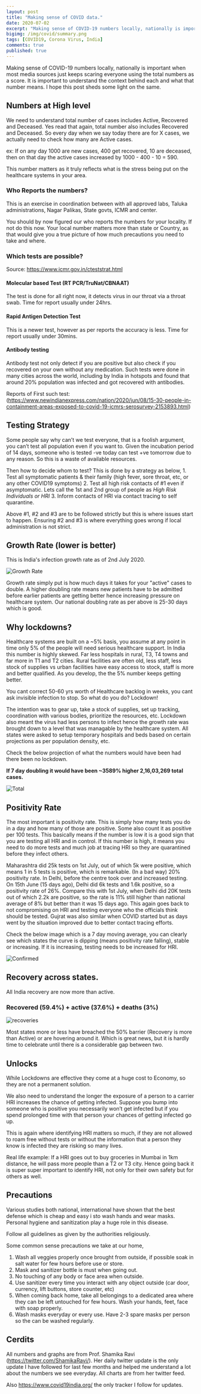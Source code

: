 ```yaml
---
layout: post
title: "Making sense of COVID data."
date: 2020-07-02
excerpt: "Making sense of COVID-19 numbers locally, nationally is important when most media just keeps repeating them without much explanation."
bigimg: /img/covid/summary.png
tags: [COVID19, Corona Virus, India]
comments: true
published: true
---
```


Making sense of COVID-19 numbers locally, nationally is important when most media sources just keeps scaring everyone using the total numbers as a score. It is important to understand the context behind each and what that number means. I hope this post sheds some light on the same.

## Numbers at High level

We need to understand total number of cases includes Active, Recovered and Deceased. Yes read that again, total number also includes Recovered and Deceased. So every day when we say today there are for X cases, we actually need to check how many are Active cases.

ex: If on any day 1000 are new cases, 400 get recovered, 10 are deceased, then on that day the active cases increased by 1000 - 400  - 10 = 590.

This number matters as it truly reflects what is the stress being put on the healthcare systems in your area.

### Who Reports the numbers?

This is an exercise in coordination between with all approved labs, Taluka administrations, Nagar Palikas, State govts, ICMR and center.

You should by now figured our who reports the numbers for your locality. If not do this now. Your local number matters more than state or Country, as that would give you a true picture of how much precautions you need to take and where.

### Which tests are possible?

Source: https://www.icmr.gov.in/cteststrat.html

#### Molecular based Test (RT PCR/TruNat/CBNAAT)
The test is done for all right now, it detects virus in our throat via a throat swab. Time for report usually under 24hrs.

#### Rapid Antigen Detection Test
This is a newer test, however as per reports the accuracy is less. Time for report usually under 30mins.

#### Antibody testing
Antibody test not only detect if you are positive but also check if you recovered on your own without any medication. Such tests were done in many cities across the world, including by India in hotspots and found that around 20% population was infected and got recovered with antibodies.

Reports of First such test: (https://www.newindianexpress.com/nation/2020/jun/08/15-30-people-in-containment-areas-exposed-to-covid-19-icmrs-serosurvey-2153893.html)

## Testing Strategy

Some people say why can’t we test everyone, that is a foolish argument, you can’t test all population even if you want to.  Given the incubation period of 14 days, someone who is tested -ve today can test +ve tomorrow due to any reason. So this is a waste of available resources.

Then how to decide whom to test? This is done by a strategy as below,
    1. Test all symptomatic patients & their family (high fever, sore throat, etc, or any other COVID19 symptoms)
    2. Test all high risk contacts of #1 even if asymptomatic. Lets call the 1st and 2nd group of people as *High Risk Individuals or HRI*
    3. Inform contacts of HRI via contact tracing to self quarantine.

Above #1, #2 and #3 are to be followed strictly but this is where issues start to happen. Ensuring #2 and #3 is where everything goes wrong if local administration is not strict.

## Growth Rate (lower is better)

This is India's infection growth rate as of 2nd July 2020.

![Growth Rate](/img/covid/growth-rate.png)

Growth rate simply put is how much days it takes for your "active" cases to double. A higher doubling rate means new patients have to be admitted before earlier patients are getting better hence increasing pressure on healthcare system. Our national doubling rate as per above is 25-30 days which is good.

## Why lockdowns?

Healthcare systems are built on a ~5% basis, you assume at any point in time only 5% of the people will need serious healthcare support. In India this number is highly skewed. Far less hospitals in rural, T3, T4 towns and far more in T1 and T2 cities. Rural facilities are often old, less staff, less stock of supplies vs urban facilities have easy access to stock, staff is more and better qualified. As you develop, the the 5% number keeps getting better.

You cant correct 50-60 yrs worth of Healthcare backlog in weeks, you cant ask invisible infection to stop. So what do you do? Lockdown!

The intention was to gear up, take a stock of supplies, set up tracking, coordination with various bodies, prioritize the resources, etc. Lockdown also meant the virus had less persons to infect hence the growth rate was brought down to a level that was managable by the healthcare system. All states were asked to setup temporary hospitals and beds based on certain projections as per population density, etc.

Check the below projection of what the numbers would have been had there been no lockdown.

**If 7 day doubling it would have been ~3589% higher 2,16,03,269 total cases.**

![Total](/img/covid/total.png)

## Positivity Rate

The most important is positivity rate. This is simply how many tests you do in a day and how many of those are positive. Some also count it as positive per 100 tests. This basically means if the number is low it is a good sign that you are testing all HRI and in control. If this number is high, it means you need to do more tests and much job at tracing HRI so they are quarantined before they infect others.

Maharashtra did 25k tests on 1st July, out of which 5k were positive, which means 1 in 5 tests is positive, which is remarkable. (In a bad way) 20% positivity rate. In Delhi, before the centre took over and increased testing. On 15th June (15 days ago), Delhi did 6k tests and 1.6k positive, so a positivity rate of 26%. Compare this with 1st July, when Delhi did 20K tests out of which 2.2k  are positive, so the rate is 11% still higher than national average of 8% but better than it was 15 days ago. This again goes back to not compromising on HRI and testing everyone who the officials think should be tested. Gujrat was also similar when COVID started but as days went by the situation improved due to better contact tracing efforts.

Check the below image which is a 7 day moving average, you can clearly see which states the curve is dipping (means positivity rate falling), stable or increasing. If it is increasing, testing needs to be increased for HRI.

![Confirmed](/img/covid/confirmed-rate.png)


## Recovery across states.

All India recovery are now more than active.

### Recovered (59.4%) + active (37.6%) + deaths (3%)

![recoveries](/img/covid/recovery.png)

Most states more or less have breached the 50% barrier (Recovery is more than Active) or are hovering around it. Which is great news, but it is hardly time to celebrate until there is a considerable gap between two.

## Unlocks

While Lockdowns are effective they come at a huge cost to Economy, so they are not a permanent solution.

We also need to understand the longer the exposure of a person to a carrier HRI increases the chance of getting infected. Suppose you bump into someone who is positive you necessarily won’t get infected but if you spend prolonged time with that person your chances of getting infected go up.

This is again where identifying HRI matters so much, if they are not allowed to roam free without tests or without the information that a person they know is infected they are risking so many lives.

Real life example: If a HRI goes out to buy groceries in Mumbai in 1km distance, he will pass more people than a T2 or T3 city. Hence going back it is super super important to identify HRI, not only for their own safety but for others as well.


## Precautions

Various studies both national, international have shown that the best defense which is cheap and easy i sto wash hands and wear masks. Personal hygiene and sanitization play a huge role in this disease.

Follow all guidelines as given by the authorities religiously.

Some common sense precautions we take at our home,

1. Wash all veggies properly once brought from outside, if possible soak in salt water for few hours before use or store.
2. Mask and sanitizer bottle is must when going out.
3. No touching of any body or face area when outside.
4. Use sanitizer every time you interact with any object outside (car door, currency, lift buttons, store counter, etc)
5. When coming back home, take all belongings to a dedicated area where they can be left untouched for few hours. Wash your hands, feet, face with soap properly.
6. Wash masks everyday or every use. Have 2-3 spare masks per person so the can be washed regularly.

## Cerdits

All numbers and graphs are from Prof. Shamika Ravi (https://twitter.com/ShamikaRavi/). Her daily twitter update is the only update I have followed for last few months and helped me understand a lot about the numbers we see everyday. All charts are from her twitter feed.

Also https://www.covid19india.org/ the only tracker I follow for updates.





